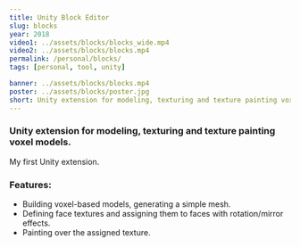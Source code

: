 ```yaml
---
title: Unity Block Editor
slug: blocks
year: 2018
video1: ../assets/blocks/blocks_wide.mp4
video2: ../assets/blocks/blocks.mp4
permalink: /personal/blocks/
tags: [personal, tool, unity]

banner: ../assets/blocks/blocks.mp4
poster: ../assets/blocks/poster.jpg
short: Unity extension for modeling, texturing and texture painting voxel models.
---
```


### Unity extension for modeling, texturing and texture painting voxel models.

My first Unity extension.

### Features:
* Building voxel-based models, generating a simple mesh.
* Defining face textures and assigning them to faces with rotation/mirror effects.
* Painting over the assigned texture.